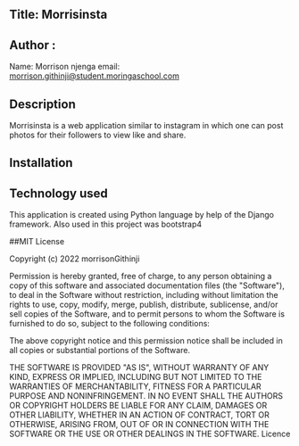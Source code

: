 ## Title: Morrisinsta

## Author :
Name: Morrison njenga
email: morrison.githinji@student.moringaschool.com


## Description
Morrisinsta is a web application similar to instagram in which one can post photos for their followers to view like and share.
## Installation

## Technology used
This application is created using Python language by help of the Django framework.
Also used in this project was bootstrap4 

##MIT License

Copyright (c) 2022 morrisonGithinji

Permission is hereby granted, free of charge, to any person obtaining a copy
of this software and associated documentation files (the "Software"), to deal
in the Software without restriction, including without limitation the rights
to use, copy, modify, merge, publish, distribute, sublicense, and/or sell
copies of the Software, and to permit persons to whom the Software is
furnished to do so, subject to the following conditions:

The above copyright notice and this permission notice shall be included in all
copies or substantial portions of the Software.

THE SOFTWARE IS PROVIDED "AS IS", WITHOUT WARRANTY OF ANY KIND, EXPRESS OR
IMPLIED, INCLUDING BUT NOT LIMITED TO THE WARRANTIES OF MERCHANTABILITY,
FITNESS FOR A PARTICULAR PURPOSE AND NONINFRINGEMENT. IN NO EVENT SHALL THE
AUTHORS OR COPYRIGHT HOLDERS BE LIABLE FOR ANY CLAIM, DAMAGES OR OTHER
LIABILITY, WHETHER IN AN ACTION OF CONTRACT, TORT OR OTHERWISE, ARISING FROM,
OUT OF OR IN CONNECTION WITH THE SOFTWARE OR THE USE OR OTHER DEALINGS IN THE
SOFTWARE. Licence
